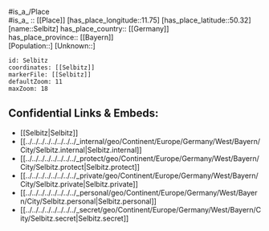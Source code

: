 ﻿---
location: [50.32,11.75] 
mapzoom: [7,12] 
mapmarker: city 
type: City
tags:
- geo/City


SpocWebEntityId: 34190
isDeleted: false
confidential: public

---
#is_a_/Place  
#is_a_ :: [[Place]] 
[has_place_longitude::11.75] 
[has_place_latitude::50.32] 
[name::Selbitz] 
has_place_country:: [[Germany]]  
has_place_province:: [[Bayern]]  
[Population::] 
[Unknown::] 


```leaflet
id: Selbitz
coordinates: [[Selbitz]] 
markerFile: [[Selbitz]] 
defaultZoom: 11 
maxZoom: 18
```


## Confidential Links & Embeds: 
- [[Selbitz|Selbitz]]  
- [[../../../../../../../../_internal/geo/Continent/Europe/Germany/West/Bayern/City/Selbitz.internal|Selbitz.internal]] 
- [[../../../../../../../../_protect/geo/Continent/Europe/Germany/West/Bayern/City/Selbitz.protect|Selbitz.protect]] 
- [[../../../../../../../../_private/geo/Continent/Europe/Germany/West/Bayern/City/Selbitz.private|Selbitz.private]] 
- [[../../../../../../../../_personal/geo/Continent/Europe/Germany/West/Bayern/City/Selbitz.personal|Selbitz.personal]] 
- [[../../../../../../../../_secret/geo/Continent/Europe/Germany/West/Bayern/City/Selbitz.secret|Selbitz.secret]] 
